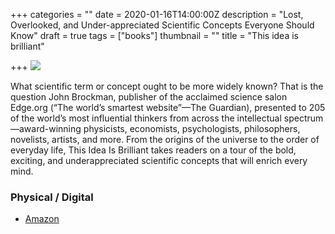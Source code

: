 +++
categories = ""
date = 2020-01-16T14:00:00Z
description = "Lost, Overlooked, and Under-appreciated Scientific Concepts Everyone Should Know"
draft = true
tags = ["books"]
thumbnail = ""
title = "This idea is brilliant"

+++
![](/uploads/Brilliant_cover3.jpg)

What scientific term or concept ought to be more widely known? That is the question John Brockman, publisher of the acclaimed science salon Edge.org (“The world’s smartest website”—The Guardian), presented to 205 of the world’s most influential thinkers from across the intellectual spectrum—award-winning physicists, economists, psychologists, philosophers, novelists, artists, and more. From the origins of the universe to the order of everyday life, This Idea Is Brilliant takes readers on a tour of the bold, exciting, and underappreciated scientific concepts that will enrich every mind.

### Physical / Digital

* [Amazon](https://www.amazon.com/gp/product/0062698214)